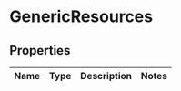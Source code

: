 
# GenericResources

## Properties
Name | Type | Description | Notes
------------ | ------------- | ------------- | -------------



